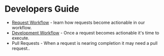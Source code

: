 # Developers Guide

* [Request Workflow](issue_workflow.md) - learn how requests become actionable in our workflow.
* [Development Workflow](development_workflow.md) - Once a request becomes actionable it's time to execute.
* Pull Requests - When a request is nearing completion it may need a pull request..
